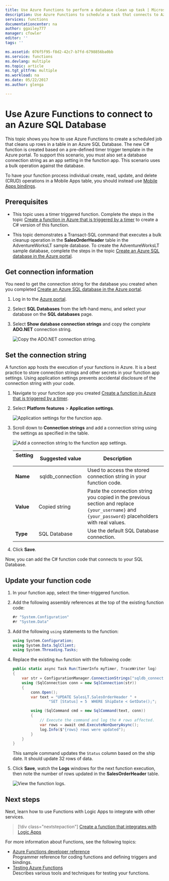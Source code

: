 ```yaml
---
title: Use Azure Functions to perform a database clean up task | Microsoft Docs
description: Use Azure Functions to schedule a task that connects to Azure SQL Database to periodically clean up rows.
services: functions
documentationcenter: na
author: ggailey777
manager: cfowler
editor: ''
tags: ''

ms.assetid: 076f5f95-f8d2-42c7-b7fd-6798856ba0bb
ms.service: functions
ms.devlang: multiple
ms.topic: article
ms.tgt_pltfrm: multiple
ms.workload: na
ms.date: 05/22/2017
ms.author: glenga

---
```

# Use Azure Functions to connect to an Azure SQL Database
This topic shows you how to use Azure Functions to create a scheduled job that cleans up rows in a table in an Azure SQL Database. The new C# function is created based on a pre-defined timer trigger template in the Azure portal. To support this scenario, you must also set a database connection string as an app setting in the function app. This scenario uses a bulk operation against the database. 

To have your function process individual create, read, update, and delete (CRUD) operations in a Mobile Apps table, you should instead use [Mobile Apps bindings](functions-bindings-mobile-apps.md).

## Prerequisites

+ This topic uses a timer triggered function. Complete the steps in the topic [Create a function in Azure that is triggered by a timer](functions-create-scheduled-function.md) to create a C# version of this function.   

+ This topic demonstrates a Transact-SQL command that executes a bulk cleanup operation in the **SalesOrderHeader** table in the AdventureWorksLT sample database. To create the AdventureWorksLT sample database, complete the steps in the topic [Create an Azure SQL database in the Azure portal](../sql-database/sql-database-get-started-portal.md). 

## Get connection information

You need to get the connection string for the database you created when you completed [Create an Azure SQL database in the Azure portal](../sql-database/sql-database-get-started-portal.md).

1. Log in to the [Azure portal](https://portal.azure.com/).
 
3. Select **SQL Databases** from the left-hand menu, and select your database on the **SQL databases** page.

4. Select **Show database connection strings** and copy the complete **ADO.NET** connection string.

    ![Copy the ADO.NET connection string.](./media/functions-scenario-database-table-cleanup/adonet-connection-string.png)

## Set the connection string 

A function app hosts the execution of your functions in Azure. It is a best practice to store connection strings and other secrets in your function app settings. Using application settings prevents accidental disclosure of the connection string with your code. 

1. Navigate to your function app you created [Create a function in Azure that is triggered by a timer](functions-create-scheduled-function.md).

2. Select **Platform features** > **Application settings**.
   
    ![Application settings for the function app.](./media/functions-scenario-database-table-cleanup/functions-app-service-settings.png)

2. Scroll down to **Connection strings** and add a connection string using the settings as specified in the table.
   
    ![Add a connection string to the function app settings.](./media/functions-scenario-database-table-cleanup/functions-app-service-settings-connection-strings.png)

    | Setting       | Suggested value | Description             | 
    | ------------ | ------------------ | --------------------- | 
    | **Name**  |  sqldb_connection  | Used to access the stored connection string in your function code.    |
    | **Value** | Copied string  | Paste the connection string you copied in the previous section and replace `{your_username}` and `{your_password}` placeholders with real values. |
    | **Type** | SQL Database | Use the default SQL Database connection. |   

3. Click **Save**.

Now, you can add the C# function code that connects to your SQL Database.

## Update your function code

1. In your function app, select the timer-triggered function.
 
3. Add the following assembly references at the top of the existing function code:

	```cs
    #r "System.Configuration"
    #r "System.Data"
	```

3. Add the following `using` statements to the function:
	```cs
    using System.Configuration;
    using System.Data.SqlClient;
    using System.Threading.Tasks;
	```

4. Replace the existing `Run` function with the following code:
	```cs
    public static async Task Run(TimerInfo myTimer, TraceWriter log)
    {
        var str = ConfigurationManager.ConnectionStrings["sqldb_connection"].ConnectionString;
        using (SqlConnection conn = new SqlConnection(str))
        {
            conn.Open();
            var text = "UPDATE SalesLT.SalesOrderHeader " + 
                    "SET [Status] = 5  WHERE ShipDate < GetDate();";

            using (SqlCommand cmd = new SqlCommand(text, conn))
            {
                // Execute the command and log the # rows affected.
                var rows = await cmd.ExecuteNonQueryAsync();
                log.Info($"{rows} rows were updated");
            }
        }
    }
	```

    This sample command updates the `Status` column based on the ship date. It should update 32 rows of data.

5. Click **Save**, watch the **Logs** windows for the next function execution, then note the number of rows updated in the **SalesOrderHeader** table.

    ![View the function logs.](./media/functions-scenario-database-table-cleanup/functions-logs.png)

## Next steps

Next, learn how to use Functions with Logic Apps to integrate with other services.

> [!div class="nextstepaction"] 
> [Create a function that integrates with Logic Apps](functions-twitter-email.md)

For more information about Functions, see the following topics:

* [Azure Functions developer reference](functions-reference.md)  
  Programmer reference for coding functions and defining triggers and bindings.
* [Testing Azure Functions](functions-test-a-function.md)  
  Describes various tools and techniques for testing your functions.  
